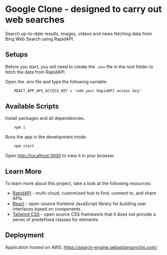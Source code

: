 # Google Clone - designed to carry out web searches

Search up-to-date results, images, videos and news fetching data from Bing Web Search using RapidAPI.

## Setups

Before you start, you will need to create the <code>.env</code> file in the root folder to fetch the data from RapidAPI.

Open the .env file and type the following variable:

```bash
    REACT_APP_API_ACCESS_KEY = *add your RapidAPI access key*
```

## Available Scripts

Install packages and all dependencies.

```bash
    npm i
```

Runs the app in the development mode.

```bash
    npm start
```

Open [http://localhost:3000](http://localhost:3000) to view it in your browser.

## Learn More

To learn more about this project, take a look at the following resources:

- [RapidAPI](https://rapidapi.com/) - multi-cloud, customized hub to find, connect to, and share APIs.
- [React](https://reactjs.org/) - open-source frontend JavaScript library for building user interfaces based on components.
- [Tailwind CSS](https://tailwindcss.com/) - open source CSS framework that it does not provide a series of predefined classes for elements.

## Deployment

Application hosted on AWS: https://search-engine.sebastiansanchis.com/
